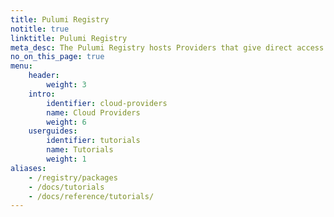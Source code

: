 ```yaml
---
title: Pulumi Registry
notitle: true
linktitle: Pulumi Registry
meta_desc: The Pulumi Registry hosts Providers that give direct access to all of a cloud provider’s resources and Components for common cloud architectures.
no_on_this_page: true
menu:
    header:
        weight: 3
    intro:
        identifier: cloud-providers
        name: Cloud Providers
        weight: 6
    userguides:
        identifier: tutorials
        name: Tutorials
        weight: 1
aliases:
    - /registry/packages
    - /docs/tutorials
    - /docs/reference/tutorials/
---
```

